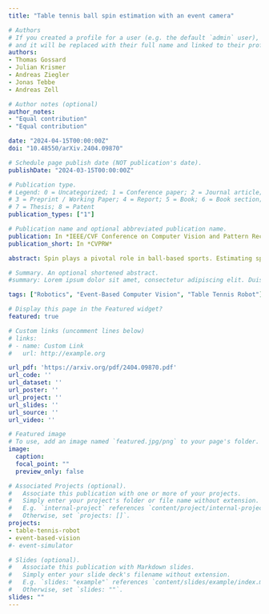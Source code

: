 ```yaml
---
title: "Table tennis ball spin estimation with an event camera"

# Authors
# If you created a profile for a user (e.g. the default `admin` user), write the username (folder name) here 
# and it will be replaced with their full name and linked to their profile.
authors:
- Thomas Gossard
- Julian Krismer
- Andreas Ziegler
- Jonas Tebbe
- Andreas Zell

# Author notes (optional)
author_notes:
- "Equal contribution"
- "Equal contribution"

date: "2024-04-15T00:00:00Z"
doi: "10.48550/arXiv.2404.09870"

# Schedule page publish date (NOT publication's date).
publishDate: "2024-03-15T00:00:00Z"

# Publication type.
# Legend: 0 = Uncategorized; 1 = Conference paper; 2 = Journal article;
# 3 = Preprint / Working Paper; 4 = Report; 5 = Book; 6 = Book section;
# 7 = Thesis; 8 = Patent
publication_types: ["1"]

# Publication name and optional abbreviated publication name.
publication: In *IEEE/CVF Conference on Computer Vision and Pattern Recognition Workshops (CVPRW)*
publication_short: In *CVPRW*

abstract: Spin plays a pivotal role in ball-based sports. Estimating spin becomes a key skill due to its impact on the ball's trajectory and bouncing behavior. Spin cannot be observed directly, making it inherently challenging to estimate. In table tennis, the combination of high velocity and spin renders traditional low frame rate cameras inadequate for quickly and accurately observing the ball's logo to estimate the spin due to the motion blur. Event cameras do not suffer as much from motion blur, thanks to their high temporal resolution. Moreover, the sparse nature of the event stream solves communication bandwidth limitations many frame cameras face. To the best of our knowledge, we present the first method for table tennis spin estimation using an event camera. We use ordinal time surfaces to track the ball and then isolate the events generated by the logo on the ball. Optical flow is then estimated from the extracted events to infer the ball's spin. We achieved a spin magnitude mean error of 10.7±17.3 rps and a spin axis mean error of 32.9±38.2° in real time for a flying ball.

# Summary. An optional shortened abstract.
#summary: Lorem ipsum dolor sit amet, consectetur adipiscing elit. Duis posuere tellus ac convallis placerat. Proin tincidunt magna sed ex sollicitudin condimentum.

tags: ["Robotics", "Event-Based Computer Vision", "Table Tennis Robot"]

# Display this page in the Featured widget?
featured: true

# Custom links (uncomment lines below)
# links:
# - name: Custom Link
#   url: http://example.org

url_pdf: 'https://arxiv.org/pdf/2404.09870.pdf'
url_code: ''
url_dataset: ''
url_poster: ''
url_project: ''
url_slides: ''
url_source: ''
url_video: ''

# Featured image
# To use, add an image named `featured.jpg/png` to your page's folder. 
image:
  caption: 
  focal_point: ""
  preview_only: false

# Associated Projects (optional).
#   Associate this publication with one or more of your projects.
#   Simply enter your project's folder or file name without extension.
#   E.g. `internal-project` references `content/project/internal-project/index.md`.
#   Otherwise, set `projects: []`.
projects:
- table-tennis-robot
- event-based-vision
#- event-simulator

# Slides (optional).
#   Associate this publication with Markdown slides.
#   Simply enter your slide deck's filename without extension.
#   E.g. `slides: "example"` references `content/slides/example/index.md`.
#   Otherwise, set `slides: ""`.
slides: ""
---
```


